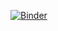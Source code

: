 [![Binder](https://mybinder.org/badge_logo.svg)](https://mybinder.org/v2/gh/psychys/uma_robotics_2022.git/HEAD)
